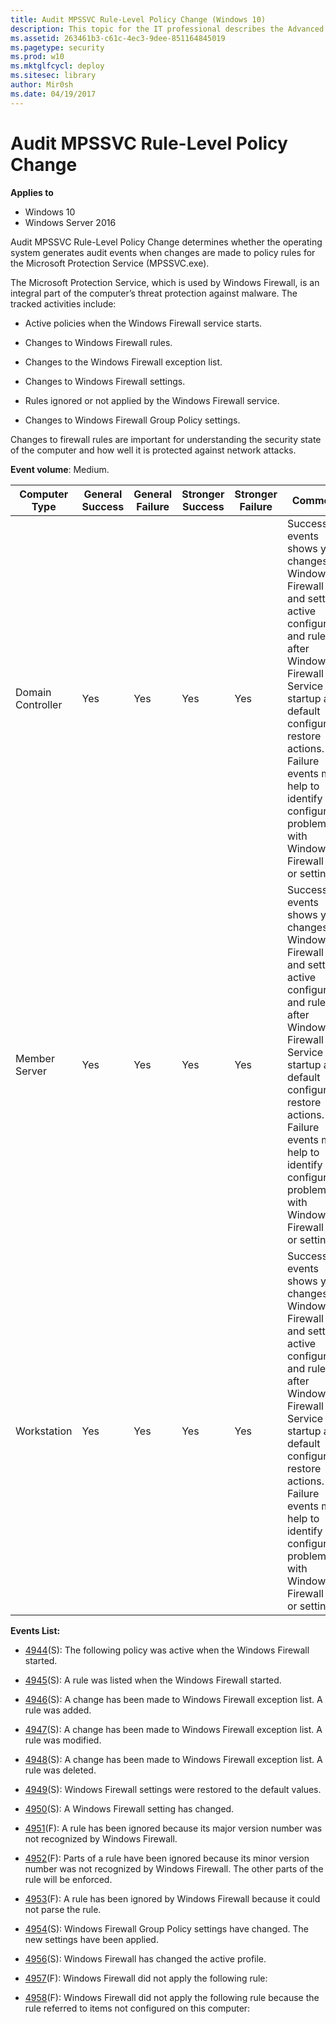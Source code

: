 ```yaml
---
title: Audit MPSSVC Rule-Level Policy Change (Windows 10)
description: This topic for the IT professional describes the Advanced Security Audit policy setting, Audit MPSSVC Rule-Level Policy Change, which determines whether the operating system generates audit events when changes are made to policy rules for the Microsoft Protection Service (MPSSVC.exe).
ms.assetid: 263461b3-c61c-4ec3-9dee-851164845019
ms.pagetype: security
ms.prod: w10
ms.mktglfcycl: deploy
ms.sitesec: library
author: Mir0sh
ms.date: 04/19/2017
---
```


# Audit MPSSVC Rule-Level Policy Change

**Applies to**
-   Windows 10
-   Windows Server 2016


Audit MPSSVC Rule-Level Policy Change determines whether the operating system generates audit events when changes are made to policy rules for the Microsoft Protection Service (MPSSVC.exe).

The Microsoft Protection Service, which is used by Windows Firewall, is an integral part of the computer’s threat protection against malware. The tracked activities include:

-   Active policies when the Windows Firewall service starts.

-   Changes to Windows Firewall rules.

-   Changes to the Windows Firewall exception list.

-   Changes to Windows Firewall settings.

-   Rules ignored or not applied by the Windows Firewall service.

-   Changes to Windows Firewall Group Policy settings.

Changes to firewall rules are important for understanding the security state of the computer and how well it is protected against network attacks.

**Event volume**: Medium.

| Computer Type     | General Success | General Failure | Stronger Success | Stronger Failure | Comments                                                                                                                                                                                                                                                                                               |
|-------------------|-----------------|-----------------|------------------|------------------|--------------------------------------------------------------------------------------------------------------------------------------------------------------------------------------------------------------------------------------------------------------------------------------------------------|
| Domain Controller | Yes             | Yes             | Yes              | Yes              | Success events shows you changes in Windows Firewall rules and settings, active configuration and rules after Windows Firewall Service startup and default configuration restore actions.<br>Failure events may help to identify configuration problems with Windows Firewall rules or settings. |
| Member Server     | Yes             | Yes             | Yes              | Yes              | Success events shows you changes in Windows Firewall rules and settings, active configuration and rules after Windows Firewall Service startup and default configuration restore actions.<br>Failure events may help to identify configuration problems with Windows Firewall rules or settings. |
| Workstation       | Yes             | Yes             | Yes              | Yes              | Success events shows you changes in Windows Firewall rules and settings, active configuration and rules after Windows Firewall Service startup and default configuration restore actions.<br>Failure events may help to identify configuration problems with Windows Firewall rules or settings. |

**Events List:**

-   [4944](event-4944.md)(S): The following policy was active when the Windows Firewall started.

-   [4945](event-4945.md)(S): A rule was listed when the Windows Firewall started.

-   [4946](event-4946.md)(S): A change has been made to Windows Firewall exception list. A rule was added.

-   [4947](event-4947.md)(S): A change has been made to Windows Firewall exception list. A rule was modified.

-   [4948](event-4948.md)(S): A change has been made to Windows Firewall exception list. A rule was deleted.

-   [4949](event-4949.md)(S): Windows Firewall settings were restored to the default values.

-   [4950](event-4950.md)(S): A Windows Firewall setting has changed.

-   [4951](event-4951.md)(F): A rule has been ignored because its major version number was not recognized by Windows Firewall.

-   [4952](event-4952.md)(F): Parts of a rule have been ignored because its minor version number was not recognized by Windows Firewall. The other parts of the rule will be enforced.

-   [4953](event-4953.md)(F): A rule has been ignored by Windows Firewall because it could not parse the rule.

-   [4954](event-4954.md)(S): Windows Firewall Group Policy settings have changed. The new settings have been applied.

-   [4956](event-4956.md)(S): Windows Firewall has changed the active profile.

-   [4957](event-4957.md)(F): Windows Firewall did not apply the following rule:

-   [4958](event-4958.md)(F): Windows Firewall did not apply the following rule because the rule referred to items not configured on this computer:

